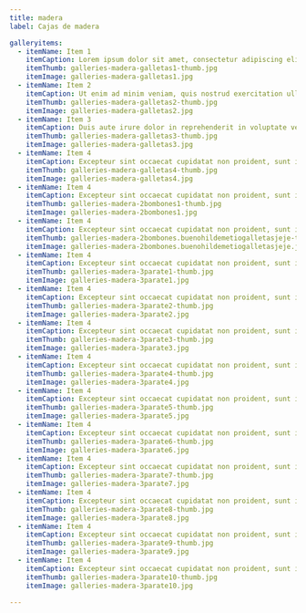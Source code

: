 ```yaml
---
title: madera
label: Cajas de madera

galleryitems:
  - itemName: Item 1
    itemCaption: Lorem ipsum dolor sit amet, consectetur adipiscing elit, sed do eiusmod tempor incididunt ut labore et dolore magna aliqua.
    itemThumb: galleries-madera-galletas1-thumb.jpg
    itemImage: galleries-madera-galletas1.jpg
  - itemName: Item 2
    itemCaption: Ut enim ad minim veniam, quis nostrud exercitation ullamco laboris nisi ut aliquip ex ea commodo consequat.
    itemThumb: galleries-madera-galletas2-thumb.jpg
    itemImage: galleries-madera-galletas2.jpg
  - itemName: Item 3
    itemCaption: Duis aute irure dolor in reprehenderit in voluptate velit esse cillum dolore eu fugiat nulla pariatur.
    itemThumb: galleries-madera-galletas3-thumb.jpg
    itemImage: galleries-madera-galletas3.jpg
  - itemName: Item 4
    itemCaption: Excepteur sint occaecat cupidatat non proident, sunt in culpa qui officia deserunt mollit anim id est laborum.
    itemThumb: galleries-madera-galletas4-thumb.jpg
    itemImage: galleries-madera-galletas4.jpg
  - itemName: Item 4
    itemCaption: Excepteur sint occaecat cupidatat non proident, sunt in culpa qui officia deserunt mollit anim id est laborum.
    itemThumb: galleries-madera-2bombones1-thumb.jpg
    itemImage: galleries-madera-2bombones1.jpg
  - itemName: Item 4
    itemCaption: Excepteur sint occaecat cupidatat non proident, sunt in culpa qui officia deserunt mollit anim id est laborum.
    itemThumb: galleries-madera-2bombones.buenohildemetiogalletasjeje-thumb.jpg
    itemImage: galleries-madera-2bombones.buenohildemetiogalletasjeje.jpg
  - itemName: Item 4
    itemCaption: Excepteur sint occaecat cupidatat non proident, sunt in culpa qui officia deserunt mollit anim id est laborum.
    itemThumb: galleries-madera-3parate1-thumb.jpg
    itemImage: galleries-madera-3parate1.jpg
  - itemName: Item 4
    itemCaption: Excepteur sint occaecat cupidatat non proident, sunt in culpa qui officia deserunt mollit anim id est laborum.
    itemThumb: galleries-madera-3parate2-thumb.jpg
    itemImage: galleries-madera-3parate2.jpg
  - itemName: Item 4
    itemCaption: Excepteur sint occaecat cupidatat non proident, sunt in culpa qui officia deserunt mollit anim id est laborum.
    itemThumb: galleries-madera-3parate3-thumb.jpg
    itemImage: galleries-madera-3parate3.jpg
  - itemName: Item 4
    itemCaption: Excepteur sint occaecat cupidatat non proident, sunt in culpa qui officia deserunt mollit anim id est laborum.
    itemThumb: galleries-madera-3parate4-thumb.jpg
    itemImage: galleries-madera-3parate4.jpg
  - itemName: Item 4
    itemCaption: Excepteur sint occaecat cupidatat non proident, sunt in culpa qui officia deserunt mollit anim id est laborum.
    itemThumb: galleries-madera-3parate5-thumb.jpg
    itemImage: galleries-madera-3parate5.jpg
  - itemName: Item 4
    itemCaption: Excepteur sint occaecat cupidatat non proident, sunt in culpa qui officia deserunt mollit anim id est laborum.
    itemThumb: galleries-madera-3parate6-thumb.jpg
    itemImage: galleries-madera-3parate6.jpg
  - itemName: Item 4
    itemCaption: Excepteur sint occaecat cupidatat non proident, sunt in culpa qui officia deserunt mollit anim id est laborum.
    itemThumb: galleries-madera-3parate7-thumb.jpg
    itemImage: galleries-madera-3parate7.jpg
  - itemName: Item 4
    itemCaption: Excepteur sint occaecat cupidatat non proident, sunt in culpa qui officia deserunt mollit anim id est laborum.
    itemThumb: galleries-madera-3parate8-thumb.jpg
    itemImage: galleries-madera-3parate8.jpg
  - itemName: Item 4
    itemCaption: Excepteur sint occaecat cupidatat non proident, sunt in culpa qui officia deserunt mollit anim id est laborum.
    itemThumb: galleries-madera-3parate9-thumb.jpg
    itemImage: galleries-madera-3parate9.jpg
  - itemName: Item 4
    itemCaption: Excepteur sint occaecat cupidatat non proident, sunt in culpa qui officia deserunt mollit anim id est laborum.
    itemThumb: galleries-madera-3parate10-thumb.jpg
    itemImage: galleries-madera-3parate10.jpg

---
```

